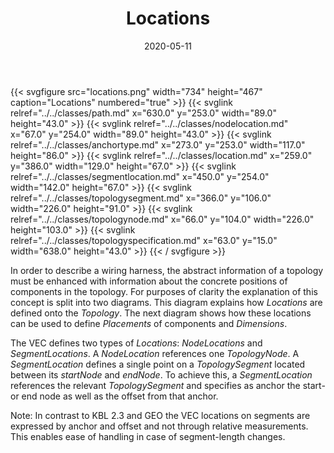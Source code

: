 ﻿---
title: Locations
toc: false
type: specs
layout: diagram
date: "2020-05-11"
draft: false
specification: VEC
version: 1.2.0
documentType: "Recommendation"
elementType: Diagram
classes:
  - Path
  - NodeLocation
  - AnchorType
  - Location
  - SegmentLocation
  - TopologySegment
  - TopologyNode
  - TopologySpecification
menu:
  VEC-1.2.0:    
    parent: topology-and-geometry
    identifier: topology-and-geometry/locations
    weight: 1008008 

# Prev/next pager order (if `docs_section_pager` enabled in `params.toml`)
weight: 1008008
---
{{< svgfigure src="locations.png" width="734" height="467" caption="Locations" numbered="true" >}}
  {{< svglink relref="../../classes/path.md" x="630.0" y="253.0" width="89.0" height="43.0" >}}
  {{< svglink relref="../../classes/nodelocation.md" x="67.0" y="254.0" width="89.0" height="43.0" >}}
  {{< svglink relref="../../classes/anchortype.md" x="273.0" y="253.0" width="117.0" height="86.0" >}}
  {{< svglink relref="../../classes/location.md" x="259.0" y="386.0" width="129.0" height="67.0" >}}
  {{< svglink relref="../../classes/segmentlocation.md" x="450.0" y="254.0" width="142.0" height="67.0" >}}
  {{< svglink relref="../../classes/topologysegment.md" x="366.0" y="106.0" width="226.0" height="91.0" >}}
  {{< svglink relref="../../classes/topologynode.md" x="66.0" y="104.0" width="226.0" height="103.0" >}}
  {{< svglink relref="../../classes/topologyspecification.md" x="63.0" y="15.0" width="638.0" height="43.0" >}}
{{< / svgfigure >}}
<p> In order to describe a wiring harness, the abstract information of a topology must be enhanced with information about the concrete positions of components in the topology. For purposes of clarity the explanation of this concept is split into two diagrams. This diagram explains how <i>Locations</i> are defined onto the <i>Topology</i>. The next diagram shows how these locations can be used to define <i>Placements </i>of components and <i>Dimensions</i>.     </p>      <p> The VEC defines two types of <i>Locations</i>: <i>NodeLocations</i> and <i>SegmentLocations</i>. A <i>NodeLocation</i> references one <i>TopologyNode</i>. A <i>SegmentLocation</i> defines a single point on a <i>TopologySegment</i> located between its <i>startNode</i> and <i>endNode</i>. To achieve this, a <i>SegmentLocation</i> references the relevant <i>TopologySegment </i>and specifies as anchor the start- or end node as well as the offset from that anchor.     </p>      <p> Note: In contrast to KBL 2.3 and GEO the VEC locations on segments are expressed by anchor and offset and not through relative measurements. This enables ease of handling in case of segment-length changes.      </p>